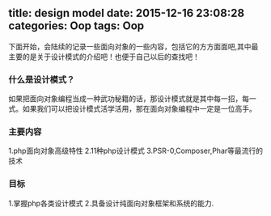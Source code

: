 title: design model
date: 2015-12-16 23:08:28
categories: Oop
tags: Oop
---
下面开始，会陆续的记录一些面向对象的一些内容，包括它的方方面面吧,其中最主要的是关于设计模式的介绍吧！也便于自己以后的查找吧！
<!--more-->
### 什么是设计模式？
如果把面向对象编程当成一种武功秘籍的话，那设计模式就是其中每一招，每一式。如果我们可以把设计模式活学活用，那在面向对象编程中一定是一位高手。

### 主要内容
1.php面向对象高级特性
2.11种php设计模式
3.PSR-0,Composer,Phar等最流行的技术

### 目标
1.掌握php各类设计模式
2.具备设计纯面向对象框架和系统的能力.

